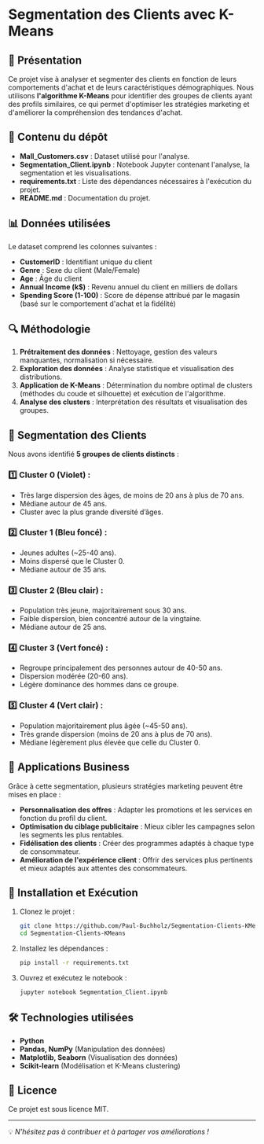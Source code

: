 # Segmentation des Clients avec K-Means

## 📌 Présentation
Ce projet vise à analyser et segmenter des clients en fonction de leurs comportements d'achat et de leurs caractéristiques démographiques. Nous utilisons **l'algorithme K-Means** pour identifier des groupes de clients ayant des profils similaires, ce qui permet d'optimiser les stratégies marketing et d'améliorer la compréhension des tendances d'achat.

## 📂 Contenu du dépôt
- **Mall_Customers.csv** : Dataset utilisé pour l'analyse.
- **Segmentation_Client.ipynb** : Notebook Jupyter contenant l'analyse, la segmentation et les visualisations.
- **requirements.txt** : Liste des dépendances nécessaires à l'exécution du projet.
- **README.md** : Documentation du projet.

## 📊 Données utilisées
Le dataset comprend les colonnes suivantes :
- **CustomerID** : Identifiant unique du client
- **Genre** : Sexe du client (Male/Female)
- **Age** : Âge du client
- **Annual Income (k$)** : Revenu annuel du client en milliers de dollars
- **Spending Score (1-100)** : Score de dépense attribué par le magasin (basé sur le comportement d'achat et la fidélité)

## 🔍 Méthodologie
1. **Prétraitement des données** : Nettoyage, gestion des valeurs manquantes, normalisation si nécessaire.
2. **Exploration des données** : Analyse statistique et visualisation des distributions.
3. **Application de K-Means** : Détermination du nombre optimal de clusters (méthodes du coude et silhouette) et exécution de l'algorithme.
4. **Analyse des clusters** : Interprétation des résultats et visualisation des groupes.

## 📌 Segmentation des Clients
Nous avons identifié **5 groupes de clients distincts** :

### 1️⃣ Cluster 0 (Violet) :
- Très large dispersion des âges, de moins de 20 ans à plus de 70 ans.
- Médiane autour de 45 ans.
- Cluster avec la plus grande diversité d’âges.

### 2️⃣ Cluster 1 (Bleu foncé) :
- Jeunes adultes (~25-40 ans).
- Moins dispersé que le Cluster 0.
- Médiane autour de 35 ans.

### 3️⃣ Cluster 2 (Bleu clair) :
- Population très jeune, majoritairement sous 30 ans.
- Faible dispersion, bien concentré autour de la vingtaine.
- Médiane autour de 25 ans.

### 4️⃣ Cluster 3 (Vert foncé) :
- Regroupe principalement des personnes autour de 40-50 ans.
- Dispersion modérée (20-60 ans).
- Légère dominance des hommes dans ce groupe.

### 5️⃣ Cluster 4 (Vert clair) :
- Population majoritairement plus âgée (~45-50 ans).
- Très grande dispersion (moins de 20 ans à plus de 70 ans).
- Médiane légèrement plus élevée que celle du Cluster 0.

## 🎯 Applications Business
Grâce à cette segmentation, plusieurs stratégies marketing peuvent être mises en place :
- **Personnalisation des offres** : Adapter les promotions et les services en fonction du profil du client.
- **Optimisation du ciblage publicitaire** : Mieux cibler les campagnes selon les segments les plus rentables.
- **Fidélisation des clients** : Créer des programmes adaptés à chaque type de consommateur.
- **Amélioration de l'expérience client** : Offrir des services plus pertinents et mieux adaptés aux attentes des consommateurs.

## 🚀 Installation et Exécution
1. Clonez le projet :
   ```bash
   git clone https://github.com/Paul-Buchholz/Segmentation-Clients-KMeans.git
   cd Segmentation-Clients-KMeans
   ```
2. Installez les dépendances :
   ```bash
   pip install -r requirements.txt
   ```
3. Ouvrez et exécutez le notebook :
   ```bash
   jupyter notebook Segmentation_Client.ipynb
   ```

## 🛠 Technologies utilisées
- **Python**
- **Pandas, NumPy** (Manipulation des données)
- **Matplotlib, Seaborn** (Visualisation des données)
- **Scikit-learn** (Modélisation et K-Means clustering)

## 📜 Licence
Ce projet est sous licence MIT.

---
💡 *N'hésitez pas à contribuer et à partager vos améliorations !*

